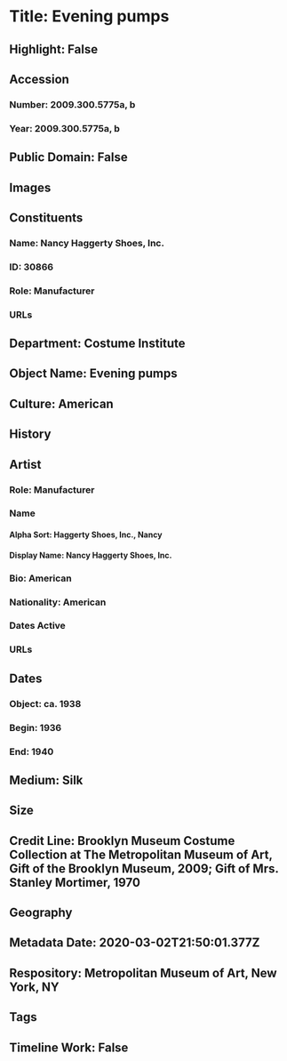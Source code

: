# Title: Evening pumps
## Highlight: False
## Accession
### Number: 2009.300.5775a, b
### Year: 2009.300.5775a, b
## Public Domain: False
## Images
## Constituents
### Name: Nancy Haggerty Shoes, Inc.
### ID: 30866
### Role: Manufacturer
### URLs
## Department: Costume Institute
## Object Name: Evening pumps
## Culture: American
## History
## Artist
### Role: Manufacturer
### Name
#### Alpha Sort: Haggerty Shoes, Inc., Nancy
#### Display Name: Nancy Haggerty Shoes, Inc.
### Bio: American
### Nationality: American
### Dates Active
### URLs
## Dates
### Object: ca. 1938
### Begin: 1936
### End: 1940
## Medium: Silk
## Size
## Credit Line: Brooklyn Museum Costume Collection at The Metropolitan Museum of Art, Gift of the Brooklyn Museum, 2009; Gift of Mrs. Stanley Mortimer, 1970
## Geography
## Metadata Date: 2020-03-02T21:50:01.377Z
## Respository: Metropolitan Museum of Art, New York, NY
## Tags
## Timeline Work: False